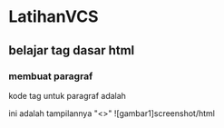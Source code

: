 # LatihanVCS
## belajar tag dasar html

### membuat paragraf
kode tag untuk paragraf adalah <p>
ini adalah tampilannya "<>"
![gambar1]screenshot/html

